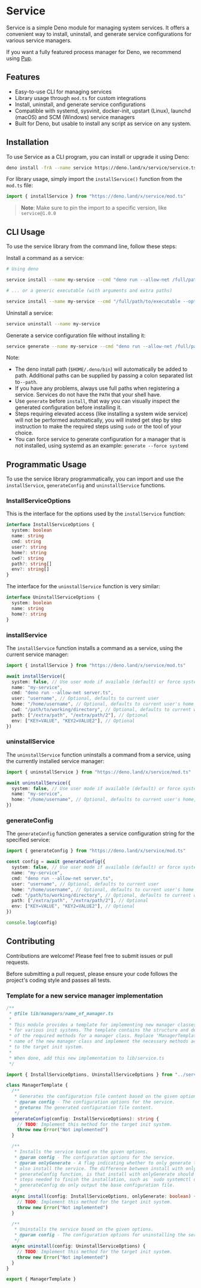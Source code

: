 # Service

Service is a simple Deno module for managing system services. It offers a convenient way to install, uninstall, and generate service configurations for various service managers.

If you want a fully featured process manager for Deno, we recommend using [Pup](https://github.com/hexagon/pup).

## Features

- Easy-to-use CLI for managing services
- Library usage through `mod.ts` for custom integrations
- Install, uninstall, and generate service configurations
- Compatible with systemd, sysvinit, docker-init, upstart (Linux), launchd (macOS) and SCM (Windows) service managers
- Built for Deno, but usable to install any script as service on any system.

## Installation

To use Service as a CLI program, you can install or upgrade it using Deno:

```sh
deno install -frA --name service https://deno.land/x/service/service.ts
```

For library usage, simply import the `installService()` function from the `mod.ts` file:

```ts
import { installService } from "https://deno.land/x/service/mod.ts"
```

> **Note**: Make sure to pin the import to a specific version, like `service@1.0.0`

## CLI Usage

To use the service library from the command line, follow these steps:

Install a command as a service:

```sh
# Using deno

service install --name my-service --cmd "deno run --allow-net /full/path/to/server.ts"

# ... or a generic executable (with arguments and extra paths)

service install --name my-service --cmd "/full/path/to/executable --optional-arg /full/path/to/config.ext" --path "/add/this/to/path:/and/this"
```

Uninstall a service:

```sh
service uninstall --name my-service
```

Generate a service configuration file without installing it:

```sh
service generate --name my-service --cmd "deno run --allow-net /full/path/to/server.ts --arg /full/path/to/config.ext"
```

Note:

- The deno install path (`$HOME/.deno/bin`) will automatically be added to path. Additional paths can be supplied by passing a colon separated list to`--path`.
- If you have any problems, always use full paths when registering a service. Services do not have the `PATH` that your shell have.
- Use `generate` before `install`, that way you can visually inspect the generated configuration before installing it.
- Steps requiring elevated access (like installing a system wide service) will not be performed automatically, you will insted get step by step instruction to make the required steps using `sudo` or
  the tool of your choice.
- You can force service to generate configuration for a manager that is not installed, using systemd as an example: `generate --force systemd`

## Programmatic Usage

To use the service library programmatically, you can import and use the `installService`, `generateConfig` and `uninstallService` functions.

### InstallServiceOptions

This is the interface for the options used by the `installService` function:

```ts
interface InstallServiceOptions {
  system: boolean
  name: string
  cmd: string
  user?: string
  home?: string
  cwd?: string
  path?: string[]
  env?: string[]
}
```

The interface for the `uninstallService` function is very similar:

```ts
interface UninstallServiceOptions {
  system: boolean
  name: string
  home?: string
}
```

### installService

The `installService` function installs a command as a service, using the current service manager:

```ts
import { installService } from "https://deno.land/x/service/mod.ts"

await installService({
  system: false, // Use user mode if available (default) or force system mode
  name: "my-service",
  cmd: "deno run --allow-net server.ts",
  user: "username", // Optional, defaults to current user
  home: "/home/username", // Optional, defaults to current user's home
  cwd: "/path/to/working/directory", // Optional, defaults to current working directory
  path: ["/extra/path", "/extra/path/2"], // Optional
  env: ["KEY=VALUE", "KEY2=VALUE2"], // Optional
})
```

### uninstallService

The `uninstallService` function uninstalls a command from a service, using the currently installed service manager:

```ts
import { uninstallService } from "https://deno.land/x/service/mod.ts"

await uninstallService({
  system: false, // Use user mode if available (default) or force system mode
  name: "my-service",
  home: "/home/username", // Optional, defaults to current user's home, used in case of user services
})
```

### generateConfig

The `generateConfig` function generates a service configuration string for the specified service:

```ts
import { generateConfig } from "https://deno.land/x/service/mod.ts"

const config = await generateConfig({
  system: false, // Use user mode if available (default) or force system mode
  name: "my-service",
  cmd: "deno run --allow-net server.ts",
  user: "username", // Optional, defaults to current user
  home: "/home/username", // Optional, defaults to current user's home
  cwd: "/path/to/working/directory", // Optional, defaults to current working directory,
  path: ["/extra/path", "/extra/path/2"], // Optional
  env: ["KEY=VALUE", "KEY2=VALUE2"], // Optional
})

console.log(config)
```

## Contributing

Contributions are welcome! Please feel free to submit issues or pull requests.

Before submitting a pull request, please ensure your code follows the project's coding style and passes all tests.

### Template for a new service manager implementation

```ts
/**
 * @file lib/managers/name_of_manager.ts
 *
 * This module provides a template for implementing new manager classes
 * for various init systems. The template contains the structure and descriptions
 * of the required methods for a manager class. Replace 'ManagerTemplate' with the
 * name of the new manager class and implement the necessary methods according
 * to the target init system.
 *
 * When done, add this new implementation to lib/service.ts
 */

import { InstallServiceOptions, UninstallServiceOptions } from "../service.ts"

class ManagerTemplate {
  /**
   * Generates the configuration file content based on the given options.
   * @param config - The configuration options for the service.
   * @returns The generated configuration file content.
   */
  generateConfig(config: InstallServiceOptions): string {
    // TODO: Implement this method for the target init system.
    throw new Error("Not implemented")
  }

  /**
   * Installs the service based on the given options.
   * @param config - The configuration options for the service.
   * @param onlyGenerate - A flag indicating whether to only generate the configuration or
   * also install the service. The difference between install with onlyGenerate and the
   * generateConfig function, is that install with onlyGenerate should console.log additional
   * steps needed to finish the installation, such as `sudo systemctl daemon-reload`.
   * generateConfig do only output the base configuration file.
   */
  async install(config: InstallServiceOptions, onlyGenerate: boolean) {
    // TODO: Implement this method for the target init system.
    throw new Error("Not implemented")
  }

  /**
   * Uninstalls the service based on the given options.
   * @param config - The configuration options for uninstalling the service.
   */
  async uninstall(config: UninstallServiceOptions) {
    // TODO: Implement this method for the target init system.
    throw new Error("Not implemented")
  }
}

export { ManagerTemplate }
```
